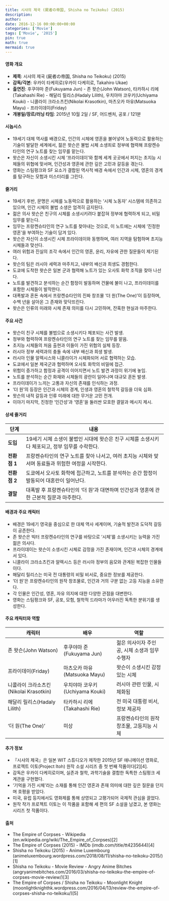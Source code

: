 ```yaml
---
title: 시샤의 제국 (屍者の帝国, Shisha no Teikoku) (2015)
description: 
author: 
date: 2016-12-16 00:00:00+00:00
categories: ['Movie']
tags: ['Movie', '2015']
pin: true
math: true
mermaid: true
---
```

#### 영화 개요

- **제목**: 시샤의 제국 (屍者の帝国, Shisha no Teikoku) (2015)  
- **감독/각본**: 우카이 타케히로(우카이 다케히로, Takahiro Ukae)  
- **출연진**: 후쿠야마 준(Fukuyama Jun) - 존 왓슨(John Watson), 타카하시 리에(Takahashi Rie) - 해달리 릴리스(Hadaly Lilith), 우치야마 코우키(Uchiyama Kouki) - 니콜라이 크라소츠킨(Nikolai Krasotkin), 마츠오카 마유(Matsuoka Mayu) - 프라이데이(Friday)  
- **개봉일/장르/러닝 타임**: 2015년 10월 2일 / SF, 어드벤처, 공포 / 121분  

#### 시놉시스

- 19세기 대체 역사를 배경으로, 인간의 시체에 영혼을 불어넣어 노동력으로 활용하는 기술이 발달한 세계에서, 젊은 왓슨은 불법 시체 소생죄로 정부에 협력해 프랑켄슈타인의 연구 노트를 찾는 임무를 맡는다.  
- 왓슨은 자신이 소생시킨 시체 ‘프라이데이’와 함께 세계 곳곳에서 퍼지는 초지능 시체들의 위협에 맞서며, 인간성과 영혼에 관한 깊은 고민과 갈등을 겪는다.  
- 영화는 스팀펑크와 SF 요소가 결합된 역사적 배경 속에서 인간과 시체, 영혼의 경계를 탐구하는 모험과 미스터리를 그린다.  

#### 줄거리

- 19세기 후반, 문명은 시체를 노동력으로 활용하는 ‘시체 노동자’ 시스템에 의존하고 있으며, 인간 시체의 불법 소생은 엄격히 금지된다.  
- 젊은 의사 왓슨은 친구의 시체를 소생시키려다 붙잡혀 정부에 협력하게 되고, 비밀 임무를 맡는다.  
- 임무는 프랑켄슈타인의 연구 노트를 찾아내는 것으로, 이 노트에는 시체에 ‘진정한 영혼’을 부여하는 기술이 담겨 있다.  
- 왓슨은 자신이 소생시킨 시체 프라이데이와 동행하며, 여러 지역을 탐험하며 초지능 시체들과 맞선다.  
- 여러 위험과 진실의 조각 속에서 인간의 영혼, 윤리, 자유에 관한 질문들이 제기된다.  
- 왓슨의 팀은 러시아 세력과 마주치고, 내부의 배신과 희생도 경험한다.  
- 도쿄에 도착한 왓슨은 일본 군과 협력해 노트가 있는 오사토 화학 조직을 찾아 나선다.  
- 노트를 발견하고 분석하는 순간 함정이 발동하며 건물에 불이 나고, 프라이데이를 포함한 시체들이 발작한다.  
- 대폭발과 혼돈 속에서 프랑켄슈타인의 진짜 창조물 ‘더 원(The One)’이 등장하며, 수백 년을 살아온 그 존재와 맞닥뜨린다.  
- 왓슨은 인류의 미래와 시체 존재 의미를 다시 고민하며, 잔혹한 현실과 마주한다.  

#### 주요 사건

- 왓슨이 친구 시체를 불법으로 소생시키다 체포되는 사건 발생.  
- 정부와 협력하여 프랑켄슈타인의 연구 노트를 찾는 임무를 맡음.  
- 초지능 시체들의 처음 출현과 이들이 가진 위협의 실체 등장.  
- 러시아 정부 세력과의 충돌 속에 내부 배신과 희생 발생.  
- 러시아 인물 알렉시스와 니콜라이가 시체화되어 서로 협력하는 모습.  
- 도쿄에서 일본 제국군과 협력하며 오사토 화학의 비밀에 접근.  
- 위험이 증가하고 함정과 공격이 이어지면서 노트 발견 과정이 위기에 놓임.  
- 노트를 분석하는 순간 화재와 시체들의 광란이 일어나며 대규모 혼돈 발생.  
- 프라이데이가 느끼는 고통과 자신의 존재를 인식하는 과정.  
- ‘더 원’의 등장은 인간과 시체의 경계, 인생과 영혼의 철학적 갈등을 더욱 심화.  
- 왓슨의 내적 갈등과 인류 미래에 대한 무거운 고민 전개.  
- 이야기 마지막, 진정한 ‘인간성’과 ‘영혼’을 둘러싼 모호한 결말과 메시지 제시.  

#### 상세 줄거리

| **단계**  | **내용** |
|-----------|----------|
| **도입**  | 19세기 시체 소생이 불법인 시대에 왓슨은 친구 시체를 소생시키다 체포되고, 정부 임무를 수락한다. |
| **전환점 1** | 프랑켄슈타인의 연구 노트를 찾아 나서고, 여러 초지능 시체와 맞서며 동료들과 위험한 여정을 시작한다. |
| **전환점 2** | 도쿄에서 오사토 화학에 접근하고, 노트를 분석하는 순간 함정이 발동되어 대혼란이 일어난다. |
| **결말**  | 대폭발 후 프랑켄슈타인의 ‘더 원’과 대면하며 인간성과 영혼에 관한 근본적 질문과 마주한다. |

#### 배경과 주요 캐릭터

- 배경은 19세기 영국을 중심으로 한 대체 역사 세계이며, 기술적 발전과 도덕적 갈등이 공존한다.  
- 존 왓슨은 빅터 프랑켄슈타인의 연구를 바탕으로 ‘시체’를 소생시키는 능력을 가진 젊은 의사다.  
- 프라이데이는 왓슨이 소생시킨 시체로 감정을 가진 존재이며, 인간과 시체의 경계에 서 있다.  
- 니콜라이 크라소츠킨과 알렉시스 등은 러시아 정부의 음모와 관계된 복잡한 인물들이다.  
- 해달리 릴리스는 미국 전 대통령의 비밀 비서로, 중요한 정보를 제공한다.  
- ‘더 원’은 프랑켄슈타인의 원작 창조물로, 인간과 거의 구분 없는 고등 지능을 소유한다.  
- 각 인물은 인간성, 영혼, 자유 의지에 대한 다양한 관점을 대변한다.  
- 영화는 스팀펑크와 SF, 공포, 모험, 철학적 드라마가 어우러진 독특한 분위기를 생성한다.  

#### 주요 캐릭터와 역할

| **캐릭터**      | **배우**           | **역할**                                       |
|-----------------|--------------------|------------------------------------------------|
| 존 왓슨(John Watson)           | 후쿠야마 준 (Fukuyama Jun)    | 젊은 의사이자 주인공, 시체 소생과 임무 수행자          |
| 프라이데이(Friday)             | 마츠오카 마유 (Matsuoka Mayu) | 왓슨이 소생시킨 감정 있는 시체                         |
| 니콜라이 크라소츠킨(Nikolai Krasotkin) | 우치야마 코우키 (Uchiyama Kouki) | 러시아 관련 인물, 시체화됨                             |
| 해달리 릴리스(Hadaly Lilith)  | 타카하시 리에 (Takahashi Rie)  | 전 미국 대통령 비서, 정보 제공자                      |
| ‘더 원(The One)’               | 미상                      | 프랑켄슈타인의 원작 창조물, 고등지능 시체             |

#### 추가 정보

- 『시샤의 제국』은 일본 WIT 스튜디오가 제작한 2015년 SF 애니메이션 영화로, 프로젝트 이토(Project Itoh) 원작 소설 시리즈 중 첫 번째 작품이다[2][4].  
- 감독은 우카이 다케히로이며, 실존과 철학, 과학기술을 결합한 독특한 스팀펑크 세계관을 구현했다.  
- ‘기억을 가진 시체’라는 소재를 통해 인간 영혼과 존재 의미에 대한 깊은 질문을 던지며 호평을 받았다.  
- 미국, 유럽 등지에서도 영화제를 통해 상영되고 고평가되어 국제적 관심을 끌었다.  
- 원작 작가 프로젝트 이토는 이 작품을 포함해 세 편의 SF 소설을 남겼고, 본 영화는 시리즈 첫 작품이다.  

#### 출처

- The Empire of Corpses - Wikipedia (en.wikipedia.org/wiki/The_Empire_of_Corpses)[2]  
- The Empire of Corpses (2015) - IMDb (imdb.com/title/tt4235644)[4]  
- Shisha no Teikoku (2015) - Anime Luxembourg (animeluxembourg.wordpress.com/2018/08/11/shisha-no-teikoku-2015/)[1]  
- Shisha no Teikoku - Movie Review - Angry Anime Bitches (angryanimebitches.com/2016/03/shisha-no-teikoku-the-empire-of-corpses-movie-review/)[3]  
- The Empire of Corpses / Shisha no Teikoku - Moonlight Knight (moonlightknighthk.wordpress.com/2016/04/13/review-the-empire-of-corpses-shisha-no-teikoku/)[5]
